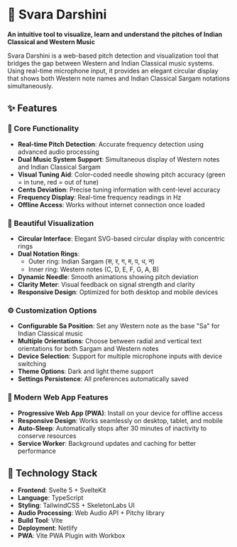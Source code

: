# 🎵 Svara Darshini

**An intuitive tool to visualize, learn and understand the pitches of Indian Classical and Western Music**

Svara Darshini is a web-based pitch detection and visualization tool that bridges the gap between Western and Indian Classical music systems. Using real-time microphone input, it provides an elegant circular display that shows both Western note names and Indian Classical Sargam notations simultaneously.

## ✨ Features

### 🎯 Core Functionality

- **Real-time Pitch Detection**: Accurate frequency detection using advanced audio processing
- **Dual Music System Support**: Simultaneous display of Western notes and Indian Classical Sargam
- **Visual Tuning Aid**: Color-coded needle showing pitch accuracy (green = in tune, red = out of tune)
- **Cents Deviation**: Precise tuning information with cent-level accuracy
- **Frequency Display**: Real-time frequency readings in Hz
- **Offline Access**: Works without internet connection once loaded

### 🎨 Beautiful Visualization

- **Circular Interface**: Elegant SVG-based circular display with concentric rings
- **Dual Notation Rings**:
  - Outer ring: Indian Sargam (स, र, ग, म, प, ध, न)
  - Inner ring: Western notes (C, D, E, F, G, A, B)
- **Dynamic Needle**: Smooth animations showing pitch deviation
- **Clarity Meter**: Visual feedback on signal strength and clarity
- **Responsive Design**: Optimized for both desktop and mobile devices

### ⚙️ Customization Options

- **Configurable Sa Position**: Set any Western note as the base "Sa" for Indian Classical music
- **Multiple Orientations**: Choose between radial and vertical text orientations for both Sargam and Western notes
- **Device Selection**: Support for multiple microphone inputs with device switching
- **Theme Options**: Dark and light theme support
- **Settings Persistence**: All preferences automatically saved

### 📱 Modern Web App Features

- **Progressive Web App (PWA)**: Install on your device for offline access
- **Responsive Design**: Works seamlessly on desktop, tablet, and mobile
- **Auto-Sleep**: Automatically stops after 30 minutes of inactivity to conserve resources
- **Service Worker**: Background updates and caching for better performance

## 🚀 Technology Stack

- **Frontend**: Svelte 5 + SvelteKit
- **Language**: TypeScript
- **Styling**: TailwindCSS + SkeletonLabs UI
- **Audio Processing**: Web Audio API + Pitchy library
- **Build Tool**: Vite
- **Deployment**: Netlify
- **PWA**: Vite PWA Plugin with Workbox
